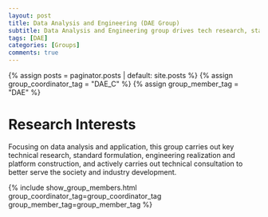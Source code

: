 ```yaml
---
layout: post
title: Data Analysis and Engineering (DAE Group)
subtitle: Data Analysis and Engineering group drives tech research, standardization, platform building and consultation.
tags: [DAE]
categories: [Groups]
comments: true
---
```

{% assign posts = paginator.posts | default: site.posts %}
{% assign group_coordinator_tag = "DAE_C" %}
{% assign group_member_tag = "DAE" %}

# Research Interests
Focusing on data analysis and application, this group carries out key technical research, standard formulation, engineering realization and platform construction, and actively carries out technical consultation to better serve the society and industry development.

{% include show_group_members.html group_coordinator_tag=group_coordinator_tag group_member_tag=group_member_tag %}